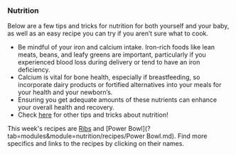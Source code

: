 ### Nutrition

Below are a few tips and tricks for nutrition for both yourself and your baby, as well as an easy recipe you can try if you aren’t sure what to cook. 

* Be mindful of your iron and calcium intake. Iron-rich foods like lean meats, beans, and leafy greens are important, particularly if you experienced blood loss during delivery or tend to have an iron deficiency.
* Calcium is vital for bone health, especially if breastfeeding, so incorporate dairy products or fortified alternatives into your meals for your health and your newborn’s.
* Ensuring you get adequate amounts of these nutrients can enhance your overall health and recovery.
* Check [here](https://www.nebraskamed.com/womens-health/pregnancy-birth/postnatal-vitamins-and-postpartum-nutrition-6-tips-for-breastfeeding-moms) for other tips and tricks about nutrition! 

This week's recipes are [Ribs](?tab=modules&module=nutrition/recipes/Ribs.md) and [Power Bowl](?tab=modules&module=nutrition/recipes/Power Bowl.md). Find more specifics and links to the recipes by clicking on their names.
